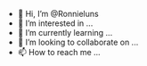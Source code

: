 - 👋 Hi, I’m @Ronnieluns
- 👀 I’m interested in ...
- 🌱 I’m currently learning ...
- 💞️ I’m looking to collaborate on ...
- 📫 How to reach me ...

<!---
Ronnieluns/Ronnieluns is a ✨ special ✨ repository because its `README.md` (this file) appears on your GitHub profile.
You can click the Preview link to take a look at your changes.
--->
